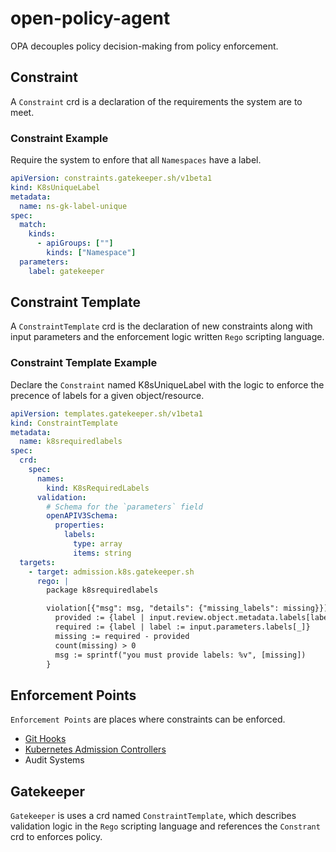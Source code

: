 # open-policy-agent

OPA decouples policy decision-making from policy enforcement. 

## Constraint
A `Constraint` crd is a declaration of the requirements the system are to meet.

### Constraint Example 
Require the system to enfore that all `Namespaces` have a label.
```yaml
apiVersion: constraints.gatekeeper.sh/v1beta1
kind: K8sUniqueLabel
metadata:
  name: ns-gk-label-unique
spec:
  match:
    kinds:
      - apiGroups: [""]
        kinds: ["Namespace"]
  parameters:
    label: gatekeeper
```

## Constraint Template
A `ConstraintTemplate` crd is the declaration of new constraints along with input parameters and the enforcement logic written `Rego` scripting language.

### Constraint Template Example
Declare the `Constraint` named K8sUniqueLabel with the logic to enforce the precence of labels for a given object/resource. 
```yaml
apiVersion: templates.gatekeeper.sh/v1beta1
kind: ConstraintTemplate
metadata:
  name: k8srequiredlabels
spec:
  crd:
    spec:
      names:
        kind: K8sRequiredLabels
      validation:
        # Schema for the `parameters` field
        openAPIV3Schema:
          properties:
            labels:
              type: array
              items: string
  targets:
    - target: admission.k8s.gatekeeper.sh
      rego: |
        package k8srequiredlabels

        violation[{"msg": msg, "details": {"missing_labels": missing}}] {
          provided := {label | input.review.object.metadata.labels[label]}
          required := {label | label := input.parameters.labels[_]}
          missing := required - provided
          count(missing) > 0
          msg := sprintf("you must provide labels: %v", [missing])
        }
```

## Enforcement Points
`Enforcement Points` are places where constraints can be enforced. 
- [Git Hooks](https://git-scm.com/docs/githooks) 
- [Kubernetes Admission Controllers](https://kubernetes.io/docs/reference/access-authn-authz/admission-controllers/)
- Audit Systems


## Gatekeeper
`Gatekeeper` is uses a crd named `ConstraintTemplate`, which describes validation logic in the `Rego` scripting language and references the `Constrant` crd to enforces policy.

